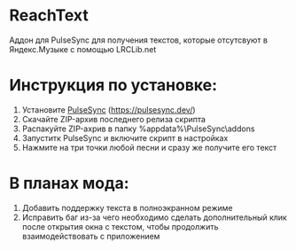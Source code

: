 # ReachText
Аддон для PulseSync для получения текстов, которые отсутсвуют в Яндекс.Музыке с помощью LRCLib.net
# Инструкция по установке:
1. Установите [PulseSync](https://pulsesync.dev/) (https://pulsesync.dev/)
2. Скачайте ZIP-архив последнего релиза скрипта
3. Распакуйте ZIP-ахрив в папку %appdata%\PulseSync\addons
4. Запуститк PulseSync и включите скрипт в настройках
5. Нажмите на три точки любой песни и сразу же получите его текст
# В планах мода:
1. Добавить поддержку текста в полноэкранном режиме
2. Исправить баг из-за чего необходимо сделать дополнительный клик после открытия окна с текстом, чтобы продолжить взаимодействовать с приложением 
